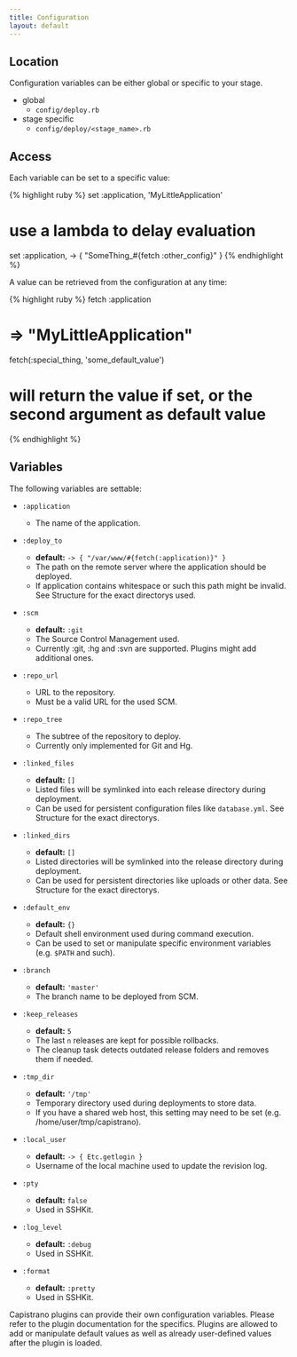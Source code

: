```yaml
---
title: Configuration
layout: default
---
```


## Location

Configuration variables can be either global or specific to your stage.

* global
  * `config/deploy.rb`
* stage specific
  * `config/deploy/<stage_name>.rb`

## Access

Each variable can be set to a specific value:

{% highlight ruby %}
set :application, 'MyLittleApplication'

# use a lambda to delay evaluation
set :application, -> { "SomeThing_#{fetch :other_config}" }
{% endhighlight %}


A value can be retrieved from the configuration at any time:

{% highlight ruby %}
fetch :application
# => "MyLittleApplication"

fetch(:special_thing, 'some_default_value')
# will return the value if set, or the second argument as default value
{% endhighlight %}

## Variables

The following variables are settable:

* `:application`
  * The name of the application.

* `:deploy_to`
  * **default:** `-> { "/var/www/#{fetch(:application)}" }`
  * The path on the remote server where the application should be deployed.
  * If application contains whitespace or such this path might be invalid. See Structure for the exact directorys used.

* `:scm`
  * **default:** `:git`
  * The Source Control Management used.
  * Currently :git, :hg and :svn are supported. Plugins might add additional ones.

* `:repo_url`
  * URL to the repository.
  * Must be a valid URL for the used SCM.

* `:repo_tree`
  * The subtree of the repository to deploy.
  * Currently only implemented for Git and Hg.

* `:linked_files`
  * **default:** `[]`
  * Listed files will be symlinked into each release directory during deployment.
  * Can be used for persistent configuration files like `database.yml`. See Structure for the exact directorys.

* `:linked_dirs`
  * **default:** `[]`
  * Listed directories will be symlinked into the release directory during deployment.
  * Can be used for persistent directories like uploads or other data. See Structure for the exact directorys.

* `:default_env`
  * **default:** `{}`
  * Default shell environment used during command execution.
  * Can be used to set or manipulate specific environment variables (e.g. `$PATH` and such).

* `:branch`
  * **default:** `'master'`
  * The branch name to be deployed from SCM.

* `:keep_releases`
  * **default:** `5`
  * The last `n` releases are kept for possible rollbacks.
  * The cleanup task detects outdated release folders and removes them if needed.

* `:tmp_dir`
  * **default:** `'/tmp'`
  * Temporary directory used during deployments to store data.
  * If you have a shared web host, this setting may need to be set (e.g. /home/user/tmp/capistrano).

* `:local_user`
  * **default:** `-> { Etc.getlogin }`
  * Username of the local machine used to update the revision log.

* `:pty`
  * **default:** `false`
  * Used in SSHKit.

* `:log_level`
  * **default:** `:debug`
  * Used in SSHKit.

* `:format`
  * **default:** `:pretty`
  * Used in SSHKit.


Capistrano plugins can provide their own configuration variables. Please refer
to the plugin documentation for the specifics. Plugins are allowed to add or
manipulate default values as well as already user-defined values after the
plugin is loaded.
